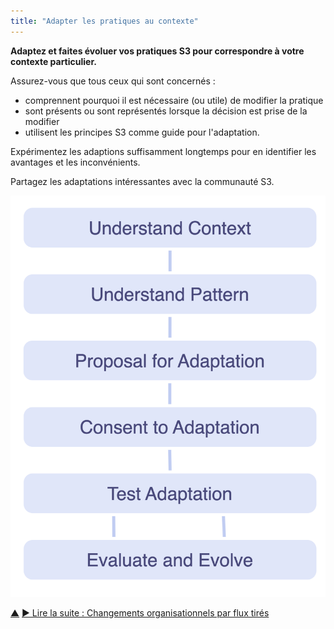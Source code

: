 ```yaml
---
title: "Adapter les pratiques au contexte"
---
```



<strong>Adaptez et faites évoluer vos pratiques S3 pour correspondre à votre contexte particulier.</strong>

Assurez-vous que tous ceux qui sont concernés :

- comprennent pourquoi il est nécessaire (ou utile) de modifier la pratique
- sont présents ou sont représentés lorsque la décision est prise de la modifier
- utilisent les principes S3 comme guide pour l'adaptation.

Expérimentez les adaptions suffisamment longtemps pour en identifier les avantages et les inconvénients.

Partagez les adaptations intéressantes avec la communauté S3.

![Phases d'adaptation des pratiques à un contexte spécifique](img/process/adapt-pattern-to-context.png)

<div class="bottom-nav">
<a href="bringing-in-s3.html" title="Remonter: Intégrer la S3">▲</a> <a href="create-a-pull-system-for-organizational-change.html" title="Lire la suite : Changements organisationnels par flux tirés">▶ Lire la suite : Changements organisationnels par flux tirés</a>
</div>


<script type="text/javascript">
Mousetrap.bind('g n', function() {
    window.location.href = 'create-a-pull-system-for-organizational-change.html';
    return false;
});
</script>


